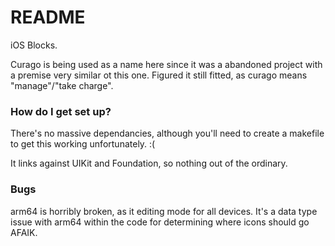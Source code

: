 # README #

iOS Blocks.

Curago is being used as a name here since it was a abandoned project with a premise very similar ot this one. Figured it still fitted, as curago means "manage"/"take charge".

### How do I get set up? ###

There's no massive dependancies, although you'll need to create a makefile to get this working unfortunately. :(

It links against UIKit and Foundation, so nothing out of the ordinary.

### Bugs ###

arm64 is horribly broken, as it editing mode for all devices. It's a data type issue with arm64 within the code for determining where icons should go AFAIK.